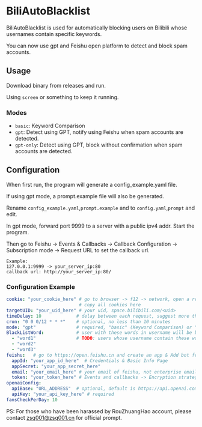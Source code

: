 # BiliAutoBlacklist

BiliAutoBlacklist is used for automatically blocking users on Bilibili whose usernames contain specific keywords.

You can now use gpt and Feishu open platform to detect and block spam accounts.

## Usage 

Download binary from releases and run.

Using `screen` or something to keep it running.

### Modes 

- `basic`: Keyword Comparison
- `gpt`: Detect using GPT, notify using Feishu when spam accounts are detected.
- `gpt-only`: Detect using GPT, block without confirmation when spam accounts are detected.

## Configuration

When first run, the program will generate a config_example.yaml file.

If using gpt mode, a prompt.example file will also be generated.

Rename `config_example.yaml`,`prompt.example` and to `config.yaml`,`prompt` and edit.

In gpt mode, forward port 9999 to a server with a public ipv4 addr. Start the program.

Then go to Feishu -> Events & Callbacks -> Callback Configuration -> Subscription mode -> Request URL to set the callback url.

```
Example:
127.0.0.1:9999 -> your_server_ip:80
callback url: http://your_server_ip:80/
```
### Configuration Example
```yaml
cookie: "your_cookie_here" # go to browser -> f12 -> network, open a request to "api.bilibili.com"
                           # copy all cookies here
targetUID: "your_uid_here" # your uid, space.bilibili.com/<uid>
timeDelay: 10             # delay between each request, suggest more than 10
cron: "0 0 0/12 * * *"    # optional, no less than 10 minutes
mode: "gpt"               # required, "basic" (Keyword Comparison) or "gpt" () or "gpt-only" ()
BlackListWord:            # user with these words in username will be blocked
  - "word1"               # TODO: users whose username contain these words will be banned directly in gpt mode
  - "word2"
  - "word3"
feishu:   # go to https://open.feishu.cn and create an app & Add bot features to your app
  appId: "your_app_id_here"  # Credentials & Basic Info Page
  appSecret: "your_app_secret_here"
  email: "your_email_here" # your email of feishu, not enterprise email
  token: "your_token_here" # Events and callbacks -> Encryption strategy -> Verification Token
openaiConfig:
  apiBase: "URL_ADDRESS"  # optional, default is https://api.openai.com/v1/
  apiKey: "your_api_key_here" # required
fansCheckPerDay: 10
```



PS: For those who have been harassed by RouZhuangHao account, please contact [zsq001@zsq001.cn](mailto:zsq001@zsq001.cn) for official prompt.
